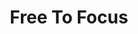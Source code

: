 ---
title: "Free To Focus"
description: 'A really really underrated productivity book. Free to Focus mungkin gak banyak menikmati popularitas seperti GTD nya David Allen, tapi banyak sekali framework di Free to Focus yang sangat practical untuk tidak hanya produktif, tapi juga membuat hasil produksi punya ikatan dengan _diri kamu yang sebenarnya._'
cover: "images/reading/free-to-focus.jpeg"
publishDate: 2020-03-14
authors: "Michael Hyatt"
categories: ["self-mastery & growth"]
---